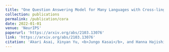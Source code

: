 ```yaml
---
title: "One Question Answering Model for Many Languages with Cross-lingual Dense Passage Retrieval"
collection: publications
permalink: /publication/cora
date: 2022-01-01
venue: 'NeurIPS'
paperurl: 'https://arxiv.org/abs/2103.13076'
link: 'https://arxiv.org/abs/2103.13076'
citation: 'Akari Asai, Xinyan Yu, <b>Jungo Kasai</b>, and Hanna Hajishirzi. 2021. &quot;One Question Answering Model for Many Languages with Cross-lingual Dense Passage Retrieval.&quot; <i>Proceedings of Advances in Neural Information Processing Systems (NeurIPS)</i>.'
---
```

